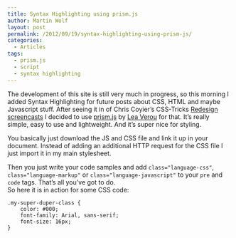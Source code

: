 ```yaml
---
title: Syntax Highlighting using prism.js
author: Martin Wolf
layout: post
permalink: /2012/09/19/syntax-highlighting-using-prism-js/
categories:
  - Articles
tags:
  - prism.js
  - script
  - syntax highlighting
---
```

The development of this site is still very much in progress, so this morning I added Syntax Highlighting for future posts about CSS, HTML and maybe Javascript stuff. After seeing it in of Chris Coyier&#8217;s CSS-Tricks [Redesign screencasts][1] I decided to use [prism.js][2] by [Lea Verou][3] for that. It&#8217;s really simple, easy to use and lightweight. And it&#8217;s super nice for styling.

You basically just download the JS and CSS file and link it up in your document. Instead of adding an additional HTTP request for the CSS file I just import it in my main stylesheet.

Then you just write your code samples and add `class="language-css"`, `class="language-markup"` or `class="language-javascript"` to your `pre` and `code` tags. That&#8217;s all you&#8217;ve got to do.  
So here it is in action for some CSS code:

<pre class="language-css"><code class="language-css">.my-super-duper-class {
    color: #000;
    font-family: Arial, sans-serif;
    font-size: 16px;
}</code></pre>

 [1]: http://css-tricks.com/lodge/
 [2]: http://prismjs.com/
 [3]: http://lea.verou.me/